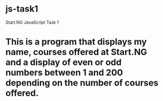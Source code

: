 # js-task1
Start.NG JavaScript Task 1

# This is a program that displays my name, courses offered at Start.NG and a display of even or odd numbers between 1 and 200 depending on the number of courses offered. 
